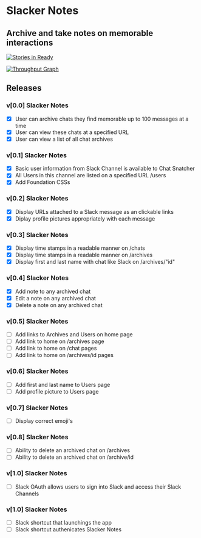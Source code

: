 # Slacker Notes

## Archive and take notes on memorable interactions
[![Stories in Ready](https://badge.waffle.io/petevarley/slacker-notes.png?label=ready&title=Ready)](http://waffle.io/petevarley/slacker-notes)

[![Throughput Graph](https://graphs.waffle.io/petevarley/slacker-notes/throughput.svg)](https://waffle.io/petevarley/slacker-notes/metrics)

## Releases

### v[0.0] Slacker Notes

- [x] User can archive chats they find memorable up to 100 messages at a time
- [x] User can view these chats at a specified URL
- [x] User can view a list of all chat archives

### v[0.1] Slacker Notes

- [X] Basic user information from Slack Channel is available to Chat Snatcher
- [X] All Users in this channel are listed on a specified URL /users
- [X] Add Foundation CSSs

### v[0.2] Slacker Notes

- [X] Display URLs attached to a Slack message as an clickable links
- [X] Diplay profile pictures appropriately with each message

### v[0.3] Slacker Notes

- [X] Display time stamps in a readable manner on /chats
- [X] Display time stamps in a readable manner on /archives
- [X] Display first and last name with chat like Slack on /archives/"id"

### v[0.4] Slacker Notes

- [X] Add note to any archived chat
- [X] Edit a note on any archived chat
- [X] Delete a note on any archived chat

### v[0.5] Slacker Notes

- [ ] Add links to Archives and Users on home page
- [ ] Add link to home on /archives page
- [ ] Add link to home on /chat pages
- [ ] Add link to home on /archives/id pages

### v[0.6] Slacker Notes

- [ ] Add first and last name to Users page
- [ ] Add profile picture to Users page

### v[0.7] Slacker Notes

- [ ] Display correct emoji's

### v[0.8] Slacker Notes

- [ ] Ability to delete an archived chat on /archives
- [ ] Ability to delete an archived chat on /archive/id

### v[1.0] Slacker Notes

- [ ] Slack OAuth allows users to sign into Slack and access their Slack Channels

### v[1.0] Slacker Notes

- [ ] Slack shortcut that launchings the app
- [ ] Slack shortcut authenicates Slacker Notes
